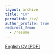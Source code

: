 ```yaml
---
layout: archive
title: "CV"
permalink: /cv/
author_profile: true
redirect_from:
  - /resume
---
```


[English CV [PDF]](https://Elonzhao1996.github.io/files/Resume_JianzhuangZhao.pdf)